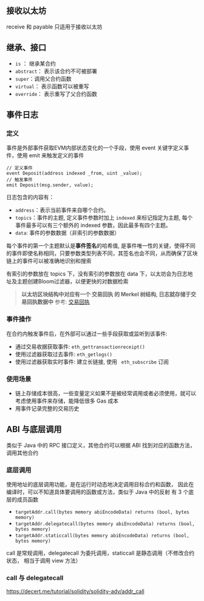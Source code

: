 
## 接收以太坊
receive 和 payable 只适用于接收以太坊

## 继承、接口
- `is` ： 继承某合约
- `abstract`： 表示该合约不可被部署
- `super`：调用父合约函数
- `virtual`： 表示函数可以被重写
- `override`： 表示重写了父合约函数

## 事件日志
### 定义
事件是外部事件获取EVM内部状态变化的一个手段，使用 event 关键字定义事件，使用 emit 来触发定义的事件

```solidity
// 定义事件
event Deposit(address indexed _from, uint _value);  
// 触发事件
emit Deposit(msg.sender, value);  
```

日志包含的内容有：
- `address`：表示当前事件来自哪个合约。
- `topics`：事件的主题, 定义事件参数时加上 `indexed` 来标记指定为主题, 每个事件最多可以有三个额外的 indexed 参数，因此最多有四个主题。
- `data`: 事件的参数数据（非索引的参数数据）

每个事件的第一个主题默认是**事件签名**的哈希值, 是事件唯一性的关键，使得不同的事件即使名称相同，只要参数类型列表不同，其签名也会不同，从而确保了区块链上的事件可以被准确地识别和搜索

有索引的参数放在 topics 下，没有索引的参数放在 data 下，以太坊会为日志地址及主题创建Bloom过滤器，以便更快的对数据检索

> **以太坊区块结构中对应有一个 交易回执 的 Merkel 树结构, 日志就存储于交易回执数据中** 
参考: [交易回执](https://learnblockchain.cn/books/geth/part1/receipt.html)

### 事件操作
在合约内触发事件后，在外部可以通过一些手段获取或监听到该事件:
- 通过交易收据获取事件: `eth_gettransactionreceipt()` 
- 使用过滤器获取过去事件: `eth_getlogs()`
- 使用过滤器获取实时事件: 建立长链接, 使用 ` eth_subscribe` 订阅
### 使用场景
- 链上存储成本很高，一些变量定义如果不是被经常调用或者必须使用，就可以考虑使用事件来存储，能降低很多 Gas 成本
- 用事件记录完整的交易历史


## ABI 与底层调用
类似于 Java 中的 RPC 接口定义，其他合约可以根据 ABI 找到对应的函数方法，调用其他合约

### 底层调用
使用地址的底层调用功能，是在运行时动态地决定调用目标合约和函数， 因此在编译时，可以不知道具体要调用的函数或方法，类似于 Java 中的反射
有 3 个底层的成员函数
- `targetAddr.call(bytes memory abiEncodeData) returns (bool, bytes memory)`
- `targetAddr.delegatecall(bytes memory abiEncodeData) returns (bool, bytes memory)`
- `targetAddr.staticcall(bytes memory abiEncodeData) returns (bool, bytes memory)`

call 是常规调用，delegatecall 为委托调用，staticcall 是静态调用（不修改合约状态， 相当于调用 view 方法）

### call 与 delegatecall
https://decert.me/tutorial/solidity/solidity-adv/addr_call